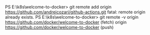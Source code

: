 PS E:\k8s\welcome-to-docker> git remote add origin https://github.com/andreicozari/github-actions.git
fatal: remote origin already exists.
PS E:\k8s\welcome-to-docker> git remote -v
origin  https://github.com/docker/welcome-to-docker (fetch)
origin  https://github.com/docker/welcome-to-docker (push)

